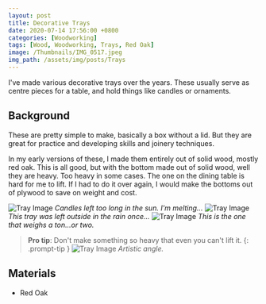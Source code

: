 ```yaml
---
layout: post
title: Decorative Trays
date: 2020-07-14 17:56:00 +0800
categories: [Woodworking]
tags: [Wood, Woodworking, Trays, Red Oak]
image: /Thumbnails/IMG_0517.jpeg
img_path: /assets/img/posts/Trays
---
```


I've made various decorative trays over the years.  These usually serve as centre pieces for a table, and hold things like candles or ornaments.

## Background

These are pretty simple to make, basically a box without a lid.  But they are great for practice and developing skills and joinery techniques.

In my early versions of these, I made them entirely out of solid wood, mostly red oak.  This is all good, but with the bottom made out of solid wood, well they are heavy.  Too heavy in some cases.  The one on the dining table is hard for me to lift.  If I had to do it over again, I would make the bottoms out of plywood to save on weight and cost.

![Tray Image][Tray1]
_Candles left too long in the sun.  I'm melting..._
![Tray Image][Tray2]
_This tray was left outside in the rain once..._
![Tray Image][Tray3]
_This is the one that weighs a ton...or two._
>**Pro tip**: Don't make something so heavy that even you can't lift it.
{: .prompt-tip }
![Tray Image][Tray4]
_Artistic angle._

## Materials

- Red Oak

[Tray1]: 20200714_161152.jpeg
[Tray2]: 20200714_161022.jpeg
[Tray3]: IMG_0517.jpeg
[Tray4]: IMG_0518.jpeg

